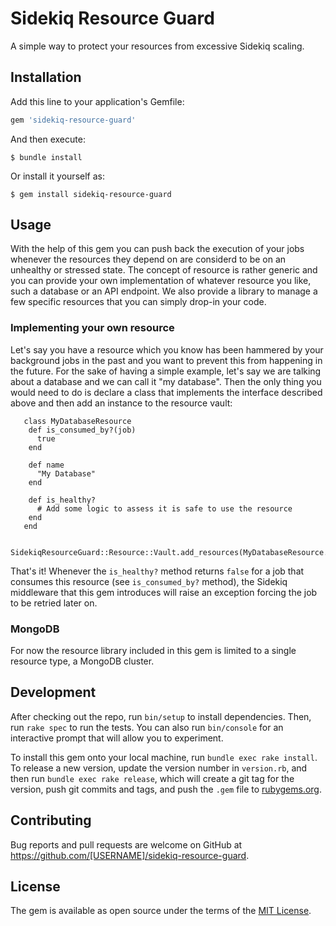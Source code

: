 # Sidekiq Resource Guard

A simple way to protect your resources from excessive Sidekiq scaling.

## Installation

Add this line to your application's Gemfile:

```ruby
gem 'sidekiq-resource-guard'
```

And then execute:

    $ bundle install

Or install it yourself as:

    $ gem install sidekiq-resource-guard

## Usage

With the help of this gem you can push back the execution of your jobs whenever the resources they depend on are considerd to be on an unhealthy or stressed state. The concept of resource is rather generic and you can provide your own implementation of whatever resource you like, such a database or an API endpoint. We also provide a library to manage a few specific resources that you can simply drop-in your code.

### Implementing your own resource

Let's say you have a resource which you know has been hammered by your background jobs in the past and you want to prevent this from happening in the future. For the sake of having a simple example, let's say we are talking about a database and we can call it "my database". Then the only thing you would need to do is declare a class that implements the interface described above and then add an instance to the resource vault:

```
   class MyDatabaseResource
    def is_consumed_by?(job)
      true
    end

    def name
      "My Database"
    end

    def is_healthy?
      # Add some logic to assess it is safe to use the resource
    end
   end
```

```
   SidekiqResourceGuard::Resource::Vault.add_resources(MyDatabaseResource.new)
```

That's it! Whenever the `is_healthy?` method returns `false` for a job that consumes this resource (see `is_consumed_by?` method), the Sidekiq middleware that this gem introduces will raise an exception forcing the job to be retried later on.

### MongoDB

For now the resource library included in this gem is limited to a single resource type, a MongoDB cluster.

## Development

After checking out the repo, run `bin/setup` to install dependencies. Then, run `rake spec` to run the tests. You can also run `bin/console` for an interactive prompt that will allow you to experiment.

To install this gem onto your local machine, run `bundle exec rake install`. To release a new version, update the version number in `version.rb`, and then run `bundle exec rake release`, which will create a git tag for the version, push git commits and tags, and push the `.gem` file to [rubygems.org](https://rubygems.org).

## Contributing

Bug reports and pull requests are welcome on GitHub at https://github.com/[USERNAME]/sidekiq-resource-guard.


## License

The gem is available as open source under the terms of the [MIT License](https://opensource.org/licenses/MIT).
